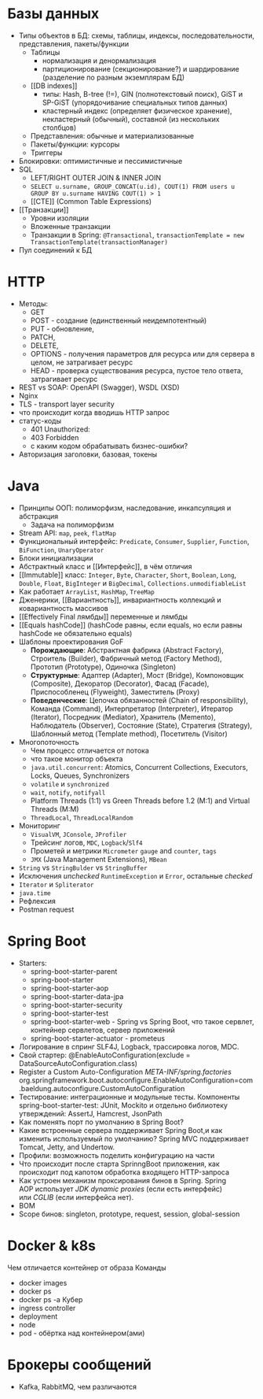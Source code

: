 # Базы данных

- Типы объектов в БД: схемы, таблицы, индексы, последовательности, представления, пакеты/функции
	- Таблицы
		- нормализация и денормализация
		- партиционирование (секционирование?) и шардирование (разделение по разным экземплярам БД)
	- [[DB indexes]]
		- типы: Hash, B-tree (!=), GIN (полнотекстовый поиск), GiST и SP-GiST (упорядочивание специальных типов данных)
		- кластерный индекс (определяет физическое хранение), некластерный (обычный), cоставной (из нескольких столбцов)
	- Представления: обычные и материализованные
	- Пакеты/функции: курсоры
	- Триггеры
- Блокировки: оптимистичные и пессимистичные
- SQL
	- LEFT/RIGHT OUTER JOIN & INNER JOIN
	- `SELECT u.surname, GROUP_CONCAT(u.id), COUT(1) FROM users u GROUP BY u.surname HAVING COUT(1) > 1`
	- [[CTE]] (Common Table Expressions)
- [[Транзакции]]
	- Уровни изоляции
	- Вложенные транзакции
	- Транзакции в Spring: `@Transactional`, `transactionTemplate = new TransactionTemplate(transactionManager)`
- Пул соединений к БД

# HTTP
- Методы: 
	- GET
	- POST - создание (единственный неидемпотентный)
	- PUT - обновление, 
	- PATCH, 
	- DELETE, 
	- OPTIONS - получения параметров для ресурса или для сервера в целом, не затрагивает ресурс 
	- HEAD - проверка существования ресурса, пустое тело ответа, затрагивает ресурс
- REST vs SOAP: OpenAPI (Swagger), WSDL (XSD)
- Nginx
- TLS - transport layer security
- что происходит когда вводишь HTTP запрос 
- статус-коды
	- 401 Unauthorized:
	- 403 Forbidden
	- с каким кодом обрабатывать бизнес-ошибки?
- Авторизация заголовки, базовая, токены

# Java
- Принципы ООП: полиморфизм, наследование, инкапсуляция и абстракция
	- Задача на полиморфизм
- Stream API: `map`, `peek`, `flatMap`
- Функциональный интерфейс: `Predicate`, `Consumer`, `Supplier`, `Function`, `BiFunction`, `UnaryOperator`
- Блоки инициализации
- Абстрактный класс и [[Интерфейс]], в чём отличия
- [[Immutable]] класс: `Integer`, `Byte`, `Character`, `Short`, `Boolean`, `Long`, `Double`, `Float`, `BigInteger` и `BigDecimal`, `Collections.unmodifiableList`
- Как работает `ArrayList`, `HashMap`, `TreeMap`
- Дженерики, [[Вариантность]], инвариантность коллекций и ковариантность массивов
- [[Effectively Final лямбды]] переменные и лямбды
- [[Equals hashCode]] (hashCode равны, если equals, но если равны hashCode не обязательно equals)
- Шаблоны проектирования GoF
	- **Порождающие**: Абстрактная фабрика (Abstract Factory), Строитель (Builder), Фабричный метод (Factory Method), Прототип (Prototype), Одиночка (Singleton)
	- **Структурные**: Адаптер (Adapter), Мост (Bridge), Компоновщик (Composite), Декоратор (Decorator), Фасад (Facade), Приспособленец (Flyweight), Заместитель (Proxy)
	- **Поведенческие**: Цепочка обязанностей (Chain of responsibility), Команда (Command), Интерпретатор (Interpreter), Итератор (Iterator), Посредник (Mediator), Хранитель (Memento), Наблюдатель (Observer), Состояние (State), Стратегия (Strategy), Шаблонный метод (Template method), Посетитель (Visitor)
- Многопоточность
	- Чем процесс отличается от потока
	- что такое монитор объекта
	- `java.util.concurrent`: Atomics, Concurrent Collections, Executors, Locks, Queues, Synchronizers
	- `volatile` и `synchronized`
	- `wait`, `notify`, `notifyall`
	- Platform Threads (1:1) vs Green Threads before 1.2 (M:1) and Virtual Threads (M:M)
	- `ThreadLocal`, `ThreadLocalRandom`
- Мониторинг 
	- `VisualVM`, `JConsole`, `JProfiler`
	- Трейсинг логов, `MDC`, `Logback`/`Slf4`
	- Прометей и метрики `Micrometer` `gauge` and `counter`, `tags`
	- `JMX` (Java Management Extensions), `MBean`
- `String` vs `StringBulder` vs `StringBuffer`
- Исключения *unchecked* `RuntimeException` и `Error`, остальные *checked*
- `Iterator` и `Spliterator`
- `java.time`
- Рефлексия
- Postman request
# Spring Boot

- Starters:
	- spring-boot-starter-parent
	- spring-boot-starter
	- spring-boot-starter-aop
	- spring-boot-starter-data-jpa
	- spring-boot-starter-security
	- spring-boot-starter-test
	- spring-boot-starter-web - Spring vs Spring Boot, что такое сервлет, контейнер сервлетов, сервер приложений
	- spring-boot-starter-actuator - prometeus
- Логирование в спринг SLF4J, Logback, трассировка логов, MDC.
- Свой стартер: @EnableAutoConfiguration(exclude = DataSourceAutoConfiguration.class)
- Register a Custom Auto-Configuration _META-INF/spring.factories_ org.springframework.boot.autoconfigure.EnableAutoConfiguration=com.baeldung.autoconfigure.CustomAutoConfiguration
- Тестирование: интеграционные и модульные тесты. Компоненты spring-boot-starter-test: JUnit, Mockito и отдельно библиотеку утверждений: AssertJ, Hamcrest, JsonPath
- Как поменять порт по умолчанию в Spring Boot?
- Какие встроенные сервера поддерживает Spring Boot,и как изменить используемый по умолчанию? Spring MVC поддерживает Tomcat, Jetty, and Undertow. 
- Профили: возможность поделить конфигурацию на части
- Что происходит после старта SprinngBoot приложения, как происходит под капотом обработка входящего HTTP-запроса
- Как устроен механизм проксирования бинов в Spring. Spring AOP использует _JDK dynamic proxies_ (если есть интерфейс) или _CGLIB_ (если интерфейса нет).
- BOM
- Scope бинов: singleton, prototype, request, session, global-session

# Docker & k8s

Чем отличается контейнер от образа
Команды
- docker images
- docker ps
- docker ps -a
Кубер
- ingress controller
- deployment
- node
- pod - обёртка над контейнером(ами)

# Брокеры сообщений
- Kafka, RabbitMQ, чем различаются
